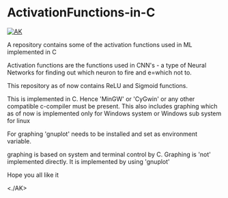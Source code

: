 # ActivationFunctions-in-C

[![AK](https://img.shields.io/badge/AK-Made%20by%20AK-success)](https://github.com/ArvindAROO/)

A repository contains some of the activation functions used in ML implemented in C

Activation functions are the functions used in CNN's - a type of Neural Networks for finding out which neuron to fire and e=which not to.

This repository as of now contains ReLU and Sigmoid functions.

This is implemented in C. Hence 'MinGW' or 'CyGwin' or any other compatible c-compiler must be present.
This also includes graphing which as of now is implemented only for Windows system or Windows sub system for linux

For graphing 'gnuplot' needs to be installed and set as environment variable.

graphing is based on system and terminal control by C. Graphing is 'not' implemented directly. It is implemented by using 'gnuplot'

Hope you all like it

<./AK>
